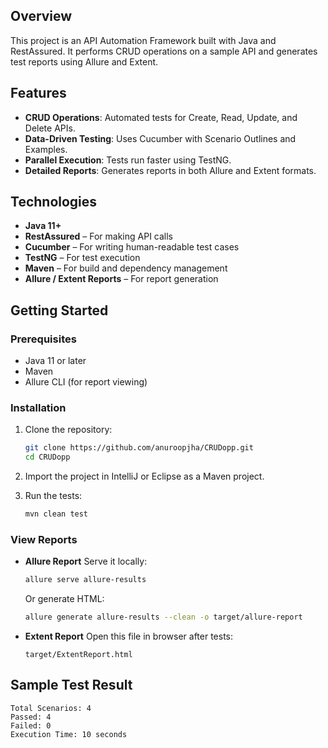 ## Overview

This project is an API Automation Framework built with Java and RestAssured. It performs CRUD operations on a sample API and generates test reports using Allure and Extent.

## Features

* **CRUD Operations**: Automated tests for Create, Read, Update, and Delete APIs.
* **Data-Driven Testing**: Uses Cucumber with Scenario Outlines and Examples.
* **Parallel Execution**: Tests run faster using TestNG.
* **Detailed Reports**: Generates reports in both Allure and Extent formats.

## Technologies

* **Java 11+**
* **RestAssured** – For making API calls
* **Cucumber** – For writing human-readable test cases
* **TestNG** – For test execution
* **Maven** – For build and dependency management
* **Allure / Extent Reports** – For report generation

## Getting Started

### Prerequisites

* Java 11 or later
* Maven
* Allure CLI (for report viewing)

### Installation

1. Clone the repository:

   ```bash
   git clone https://github.com/anuroopjha/CRUDopp.git
   cd CRUDopp
   ```

2. Import the project in IntelliJ or Eclipse as a Maven project.

3. Run the tests:

   ```bash
   mvn clean test
   ```

### View Reports

* **Allure Report**
  Serve it locally:

  ```bash
  allure serve allure-results
  ```

  Or generate HTML:

  ```bash
  allure generate allure-results --clean -o target/allure-report
  ```

* **Extent Report**
  Open this file in browser after tests:

  ```
  target/ExtentReport.html
  ```

## Sample Test Result

```
Total Scenarios: 4
Passed: 4
Failed: 0
Execution Time: 10 seconds
```
